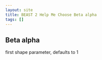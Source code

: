 ```yaml
---
layout: site
title: BEAST 2 Help Me Choose Beta alpha
tags: []
---
```


## Beta alpha

first shape parameter, defaults to 1
